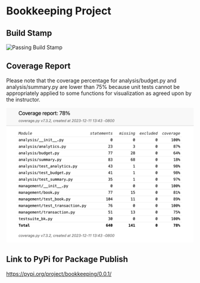 # Bookkeeping Project
## Build Stamp
![Passing Build Stamp](https://app.travis-ci.com/dejaytang/project-step-3-group6.svg?token=PGsQJtBwN4gPcSppTYpH&branch=main)  

## Coverage Report
Please note that the coverage percentage for analysis/budget.py and analysis/summary.py are lower than 75% because unit tests cannot be appropriately applied to some functions for visualization as agreed upon by the instructor.

![coverage report](coverage_report.jpeg) 

## Link to PyPi for Package Publish
https://pypi.org/project/bookkeeping/0.0.1/